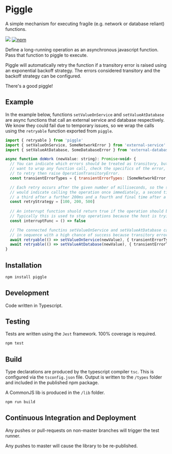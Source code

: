 # Piggle

A simple mechanism for executing fragile (e.g. network or database reliant) functions.

![](https://github.com/karlhulme/piggle/workflows/CD/badge.svg)
[![npm](https://img.shields.io/npm/v/piggle.svg)](https://www.npmjs.com/package/piggle)

Define a long-running operation as an asynchronous javascript function.  Pass that function to piggle to execute.

Piggle will automatically retry the function if a transitory error is raised using an exponential backoff strategy.  The errors considered transitory and the backoff strategy can be configured.

There's a good piggle!

## Example

In the example below, functions `setValueOnService` and `setValueAtDatabase` are async functions that call an external service and database respectively.  We know they could fail due to temporary issues, so we wrap the calls using the `retryable` function exported from `piggle`.

```javascript
import { retryable } from 'piggle'
import { setValueOnService, SomeNetworkError } from 'external-service'
import { setValueAtDatabase, SomeDatabaseError } from 'external-database'

async function doWork (newValue: string): Promise<void> {
  // You can indicate which errors should be treated as transitory, but generally you'll
  // want to wrap any function call, check the specifics of the error, and if you're happy
  // to retry then raise OperationTransitoryError.
  const transientErrorTypes = { transientErrorTypes: [SomeNetworkError, SomeDatabaseError] }

  // Each retry occurs after the given number of milliseconds, so the strategy below
  // would indicate calling the operation once immediately, a second time after 100ms,
  // a third after a further 200ms and a fourth and final time after a further 500ms.
  const retryStrategy = [100, 200, 500]
  
  // An interrupt function shuold return true if the operation should be stopped.
  // Typically this is used to stop operations because the host is trying to shutdown.
  const interruptFunc = () => false

  // The connected functins setValueOnService and setValueAtDatabase can then be called
  // in sequence with a high chance of success because transitory errors will be bypassed.
  await retryable(() => setValueOnService(newValue), { transientErrorTypes, retryStrategy, interruptFunc })
  await retryable(() => setValueAtDatabase(newValue), { transientErrorTypes, retryStrategy, interruptFunc })
}
```


## Installation

```bash
npm install piggle
```


## Development

Code written in Typescript.


## Testing

Tests are written using the `Jest` framework.  100% coverage is required.

```bash
npm test
```


## Build

Type declarations are produced by the typescript compiler `tsc`.  This is configured via the `tsconfig.json` file.  Output is written to the `/types` folder and included in the published npm package.

A CommonJS lib is produced in the `/lib` folder.

```bash
npm run build
```


## Continuous Integration and Deployment

Any pushes or pull-requests on non-master branches will trigger the test runner.

Any pushes to master will cause the library to be re-published.
